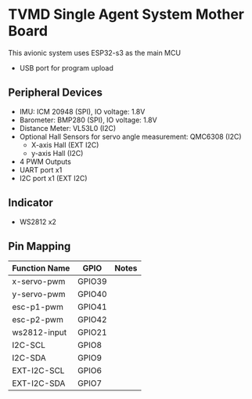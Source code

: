 # TVMD Single Agent System Mother Board

This avionic system uses ESP32-s3 as the main MCU

- USB port for program upload

## Peripheral Devices
- IMU: ICM 20948 (SPI), IO voltage: 1.8V
- Barometer: BMP280 (SPI), IO voltage: 1.8V
- Distance Meter: VL53L0 (I2C)
- Optional Hall Sensors for servo angle measurement: QMC6308 (I2C)
    - X-axis Hall (EXT I2C)
    - y-axis Hall (I2C)
- 4 PWM Outputs
- UART port x1
- I2C port x1 (EXT I2C)

## Indicator
- WS2812 x2

## Pin Mapping

|  Function Name  |    GPIO    |   Notes   |
|-----------------|------------|-----------|
|   x-servo-pwm   |   GPIO39   |      |
|   y-servo-pwm   |   GPIO40   |      |
|   esc-p1-pwm    |   GPIO41   |      |
|   esc-p2-pwm    |   GPIO42   |      |
|   ws2812-input  |   GPIO21   |      |
|   I2C-SCL       |   GPIO8    |      |
|   I2C-SDA       |   GPIO9    |      |
|   EXT-I2C-SCL   |   GPIO6    |      |
|   EXT-I2C-SDA   |   GPIO7    |      |